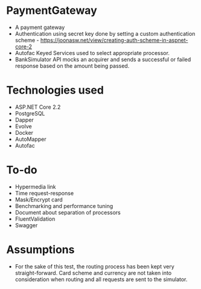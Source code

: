# PaymentGateway
- A payment gateway
- Authentication using secret key done by setting a custom authentication scheme - https://joonasw.net/view/creating-auth-scheme-in-aspnet-core-2
- Autofac Keyed Services used to select appropriate processor. 
- BankSimulator API mocks an acquirer and sends a successful or failed response based on the amount being passed.

# Technologies used
- ASP.NET Core 2.2
- PostgreSQL
- Dapper
- Evolve
- Docker
- AutoMapper
- Autofac

# To-do
- Hypermedia link
- Time request-response
- Mask/Encrypt card
- Benchmarking and performance tuning
- Document about separation of processors
- FluentValidation
- Swagger

# Assumptions
- For the sake of this test, the routing process has been kept very straight-forward. Card scheme and currency are not taken into consideration when routing and all requests are sent to the simulator.  